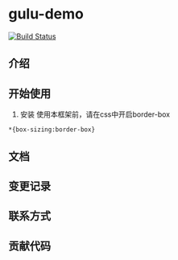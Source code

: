 # gulu-demo
[![Build Status](https://travis-ci.org/dawsonyan186/gulu-demo.svg?branch=master)](https://travis-ci.org/dawsonyan186/gulu-demo)

## 介绍

## 开始使用
1. 安装
使用本框架前，请在css中开启border-box
```
*{box-sizing:border-box}
```

## 文档

## 变更记录

## 联系方式

## 贡献代码



